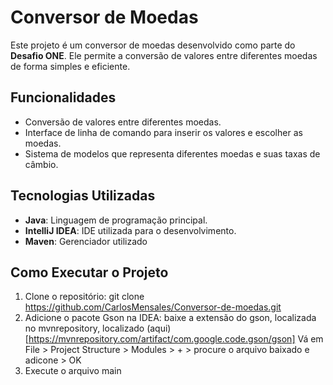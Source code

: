 # Conversor de Moedas

Este projeto é um conversor de moedas desenvolvido como parte do **Desafio ONE**. Ele permite a conversão de valores entre diferentes moedas de forma simples e eficiente.

## Funcionalidades

- Conversão de valores entre diferentes moedas.
- Interface de linha de comando para inserir os valores e escolher as moedas.
- Sistema de modelos que representa diferentes moedas e suas taxas de câmbio.

## Tecnologias Utilizadas

- **Java**: Linguagem de programação principal.
- **IntelliJ IDEA**: IDE utilizada para o desenvolvimento.
- **Maven**: Gerenciador utilizado

## Como Executar o Projeto

1. Clone o repositório:
   git clone https://github.com/CarlosMensales/Conversor-de-moedas.git
2. Adicione o pacote Gson na IDEA:
   baixe a extensão do gson, localizada no mvnrepository, localizado (aqui)[https://mvnrepository.com/artifact/com.google.code.gson/gson]
   Vá em File > Project Structure > Modules > + > procure o arquivo baixado e adicone > OK
3. Execute o arquivo main
